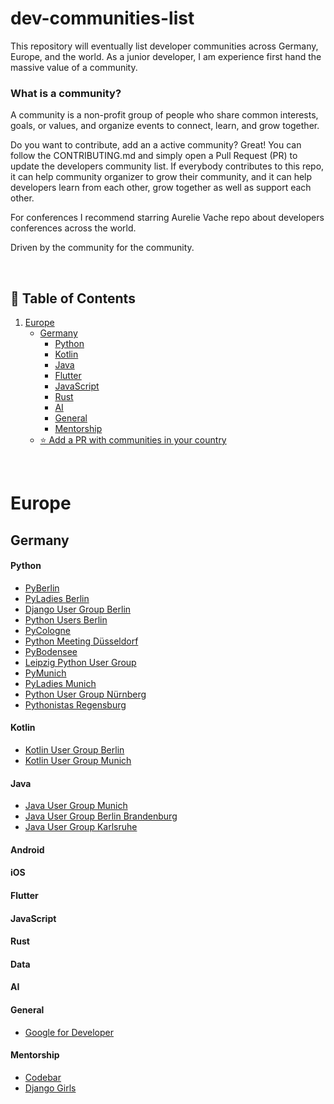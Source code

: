 # dev-communities-list
This repository will eventually list developer communities across Germany, Europe, and the world. As a junior developer, I am experience first hand the massive value of a community. 

### What is a community? 

A community is a non-profit group of people who share common interests, goals, or values, and organize events to connect, learn, and grow together.

Do you want to contribute, add an a active community? Great! You can follow the CONTRIBUTING.md and simply open a Pull Request (PR) to update the developers community list. If everybody contributes to this repo, it can help community organizer to grow their community, and it can help developers learn from each other, grow together as well as support each other. 

For conferences I recommend starring Aurelie Vache repo about developers conferences across the world. 

Driven by the community for the community. 

<p>&nbsp;</p>

## 👀 Table of Contents
1. [Europe](#setting-up-local-development-environment)
	* [Germany](#germany)
    	+ [Python](#python)
		+ [Kotlin](#kotlin)
		+ [Java](#java)
		+ [Flutter](#flutter)
		+ [JavaScript](#javascript)
		+ [Rust](#rust)
		+ [AI](#ai)
		+ [General](#general)
		+ [Mentorship](#mentorship)
	* [⭐️ Add a PR with communities in your country](#add-a-pr-with-communities-in-your-country)
	

<p>&nbsp;</p>

# Europe

## Germany

#### Python 
* [PyBerlin](https://www.meetup.com/pyberlin/)
* [PyLadies Berlin](https://www.meetup.com/de-DE/pyladies-berlin/)
* [Django User Group Berlin](https://www.meetup.com/de-DE/django-user-group-berlin/)
* [Python Users Berlin](https://www.meetup.com/python-users-berlin-pub/)
* [PyCologne](https://www.meetup.com/de-DE/pycologne/)
* [Python Meeting Düsseldorf](https://www.pyddf.de)
* [PyBodensee](https://pybodensee.com)
* [Leipzig Python User Group](https://lpug.github.io)
* [PyMunich](https://www.meetup.com/de-DE/pymunich/)
* [PyLadies Munich](https://www.meetup.com/de-DE/pyladiesmunich/)
* [Python User Group Nürnberg](https://www.meetup.com/de-DE/python-user-group-nuremberg/)
* [Pythonistas Regensburg](https://www.linkedin.com/groups/14466763/)

#### Kotlin
* [Kotlin User Group Berlin](https://www.meetup.com/de-DE/kotlin-berlin/)
* [Kotlin User Group Munich](https://www.meetup.com/de-DE/kotlin-user-group-munich/)

#### Java
* [Java User Group Munich](https://www.meetup.com/java-user-group-munchen-jugm/)
* [Java User Group Berlin Brandenburg](https://www.meetup.com/jug-bb/)
* [Java User Group Karlsruhe](https://www.meetup.com/java-user-group-karlsruhe/)

#### Android 
#### iOS
#### Flutter
#### JavaScript
#### Rust
#### Data
#### AI
#### General
* [Google for Developer](https://gdg.community.dev/gdg-berlin/)
#### Mentorship
* [Codebar](https://codebar.io/events)
* [Django Girls](https://djangogirls.org/en/)






